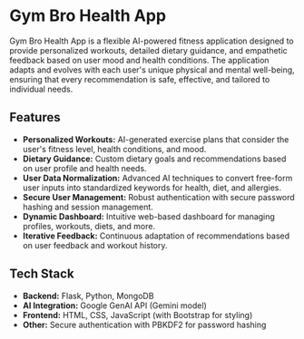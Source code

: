 # Gym Bro Health App

Gym Bro Health App is a flexible AI-powered fitness application designed to provide personalized workouts, detailed dietary guidance, and empathetic feedback based on user mood and health conditions. The application adapts and evolves with each user's unique physical and mental well-being, ensuring that every recommendation is safe, effective, and tailored to individual needs.

## Features

- **Personalized Workouts:** AI-generated exercise plans that consider the user's fitness level, health conditions, and mood.
- **Dietary Guidance:** Custom dietary goals and recommendations based on user profile and health needs.
- **User Data Normalization:** Advanced AI techniques to convert free-form user inputs into standardized keywords for health, diet, and allergies.
- **Secure User Management:** Robust authentication with secure password hashing and session management.
- **Dynamic Dashboard:** Intuitive web-based dashboard for managing profiles, workouts, diets, and more.
- **Iterative Feedback:** Continuous adaptation of recommendations based on user feedback and workout history.

## Tech Stack

- **Backend:** Flask, Python, MongoDB
- **AI Integration:** Google GenAI API (Gemini model)
- **Frontend:** HTML, CSS, JavaScript (with Bootstrap for styling)
- **Other:** Secure authentication with PBKDF2 for password hashing


